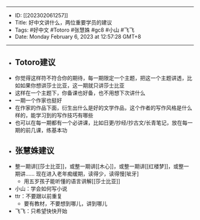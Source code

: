 - --
- ID: [[202302061257]]
- Title: 好中文讲什么，两位重要学员的建议
- Tags: #好中文 #Totoro #张慧姝 #gc8 #小山 #飞飞
- Date: Monday February 6, 2023 at 12:57:28 GMT+8
- --
- ## Totoro建议
- 你觉得这样符不符合你的期待，每一期限定一个主题，把这一个主题讲透，比如如果你想讲莎士比亚，这一期就只讲莎士比亚
- 这样在一个主题下，你备课也好备，也不用想下次讲什么
- 一期一个作家也挺好
- 在作家的作品下面，衍生出什么是好的文学作品，这个作者的写作风格是什么样的，能学习到的写作技巧有哪些
- 也可以在每一期都有一个必讲课，比如日更/抄经/抄古文/长青笔记，放在每一期的前几课，练基本功
- ## 张慧姝建议
- 整一期讲[[莎士比亚]]，或整一期讲[[木心]]，或整一期讲[[红楼梦]]，或整一期讲...... 现在进入老年痴缓期，读得少，读得慢[呲牙]
    - 用五岁孩子能听懂的语言讲解[[莎士比亚]]
- 小山：学会如何写小说
- ttr：不要跟以前重复
    - 要有教材，不要想到哪儿，讲到哪儿
- 飞飞：只希望快快开始
